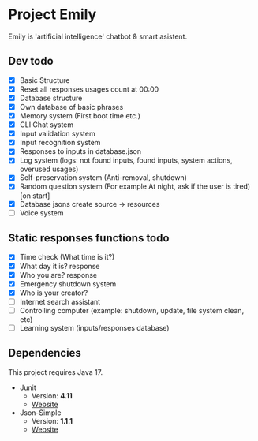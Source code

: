 # Project Emily

Emily is 'artificial intelligence' chatbot & smart asistent.

## Dev todo
- [X] Basic Structure
- [X] Reset all responses usages count at 00:00
- [X] Database structure
- [X] Own database of basic phrases
- [X] Memory system (First boot time etc.)
- [X] CLI Chat system
- [X] Input validation system
- [X] Input recognition system
- [X] Responses to inputs in database.json
- [X] Log system (logs: not found inputs, found inputs, system actions, overused usages)
- [X] Self-preservation system (Anti-removal, shutdown)
- [X] Random question system (For example At night, ask if the user is tired) [on start]
- [X] Database jsons create source -> resources
- [ ] Voice system

## Static responses functions todo
- [X] Time check (What time is it?)
- [X] What day it is? response
- [X] Who you are? response
- [X] Emergency shutdown system
- [X] Who is your creator?
- [ ] Internet search assistant
- [ ] Controlling computer (example: shutdown, update, file system clean, etc)
- [ ] Learning system (inputs/responses database)

## Dependencies
This project requires Java 17.
* Junit
	* Version: **4.11**
	* [Website](https://junit.org/junit5/)
* Json-Simple
	* Version: **1.1.1**
	* [Website](https://code.google.com/archive/p/json-simple/)
